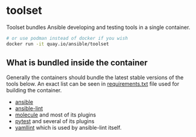 # toolset

Toolset bundles Ansible developing and testing tools in a single container.

```bash
# or use podman instead of docker if you wish
docker run -it quay.io/ansible/toolset
```

## What is bundled inside the container

Generally the containers should bundle the latest stable versions of the tools below. An exact list can be seen in [requirements.txt](https://github.com/ansible-community/toolset/blob/main/requirements.txt) file used for building the container.

* [ansible](https://pypi.org/project/ansible/)
* [ansible-lint](https://pypi.org/project/ansible-lint/)
* [molecule](https://pypi.org/project/molecule/) and most of its plugins
* [pytest](https://pypi.org/project/pytest/) and several of its plugins
* [yamllint](https://yamllint.readthedocs.io/en/stable/) which is used by
  ansible-lint itself.
